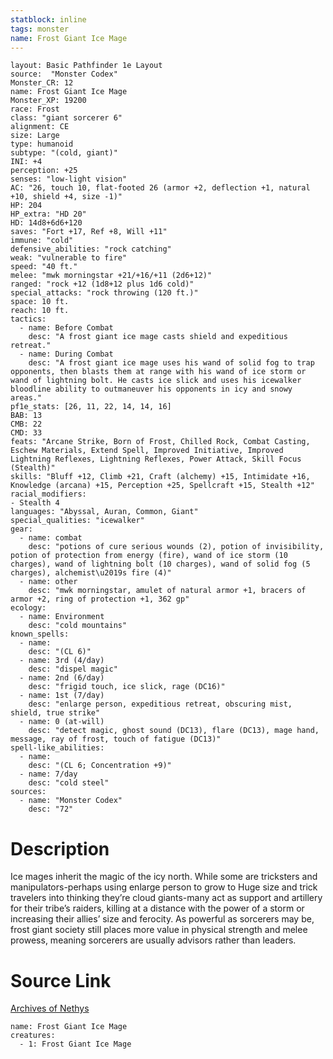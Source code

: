 ```yaml
---
statblock: inline
tags: monster
name: Frost Giant Ice Mage
---
```

```statblock
layout: Basic Pathfinder 1e Layout
source:  "Monster Codex"
Monster_CR: 12
name: Frost Giant Ice Mage
Monster_XP: 19200
race: Frost
class: "giant sorcerer 6"
alignment: CE
size: Large
type: humanoid
subtype: "(cold, giant)"
INI: +4
perception: +25
senses: "low-light vision"
AC: "26, touch 10, flat-footed 26 (armor +2, deflection +1, natural +10, shield +4, size -1)"
HP: 204
HP_extra: "HD 20"
HD: 14d8+6d6+120
saves: "Fort +17, Ref +8, Will +11"
immune: "cold"
defensive_abilities: "rock catching"
weak: "vulnerable to fire"
speed: "40 ft."
melee: "mwk morningstar +21/+16/+11 (2d6+12)"
ranged: "rock +12 (1d8+12 plus 1d6 cold)"
special_attacks: "rock throwing (120 ft.)"
space: 10 ft.
reach: 10 ft.
tactics:
  - name: Before Combat
    desc: "A frost giant ice mage casts shield and expeditious retreat."
  - name: During Combat
    desc: "A frost giant ice mage uses his wand of solid fog to trap opponents, then blasts them at range with his wand of ice storm or wand of lightning bolt. He casts ice slick and uses his icewalker bloodline ability to outmaneuver his opponents in icy and snowy areas."
pf1e_stats: [26, 11, 22, 14, 14, 16]
BAB: 13
CMB: 22
CMD: 33
feats: "Arcane Strike, Born of Frost, Chilled Rock, Combat Casting, Eschew Materials, Extend Spell, Improved Initiative, Improved Lightning Reflexes, Lightning Reflexes, Power Attack, Skill Focus (Stealth)"
skills: "Bluff +12, Climb +21, Craft (alchemy) +15, Intimidate +16, Knowledge (arcana) +15, Perception +25, Spellcraft +15, Stealth +12"
racial_modifiers:
- Stealth 4
languages: "Abyssal, Auran, Common, Giant"
special_qualities: "icewalker"
gear:
  - name: combat
    desc: "potions of cure serious wounds (2), potion of invisibility, potion of protection from energy (fire), wand of ice storm (10 charges), wand of lightning bolt (10 charges), wand of solid fog (5 charges), alchemist\u2019s fire (4)"
  - name: other
    desc: "mwk morningstar, amulet of natural armor +1, bracers of armor +2, ring of protection +1, 362 gp"
ecology:
  - name: Environment
    desc: "cold mountains"
known_spells:
  - name:
    desc: "(CL 6)"
  - name: 3rd (4/day)
    desc: "dispel magic"
  - name: 2nd (6/day)
    desc: "frigid touch, ice slick, rage (DC16)"
  - name: 1st (7/day)
    desc: "enlarge person, expeditious retreat, obscuring mist, shield, true strike"
  - name: 0 (at-will)
    desc: "detect magic, ghost sound (DC13), flare (DC13), mage hand, message, ray of frost, touch of fatigue (DC13)"
spell-like_abilities:
  - name:
    desc: "(CL 6; Concentration +9)"
  - name: 7/day
    desc: "cold steel"
sources:
  - name: "Monster Codex"
    desc: "72"
```
# Description
Ice mages inherit the magic of the icy north. While some are tricksters and manipulators-perhaps using enlarge person to grow to Huge size and trick travelers into thinking they’re cloud giants-many act as support and artillery for their tribe’s raiders, killing at a distance with the power of a storm or increasing their allies’ size and ferocity. As powerful as sorcerers may be, frost giant society still places more value in physical strength and melee prowess, meaning sorcerers are usually advisors rather than leaders.
# Source Link
[Archives of Nethys](https://aonprd.com/MonsterDisplay.aspx?ItemName=Frost%20Giant%20Ice%20Mage)
```encounter-table
name: Frost Giant Ice Mage
creatures:
  - 1: Frost Giant Ice Mage
```

